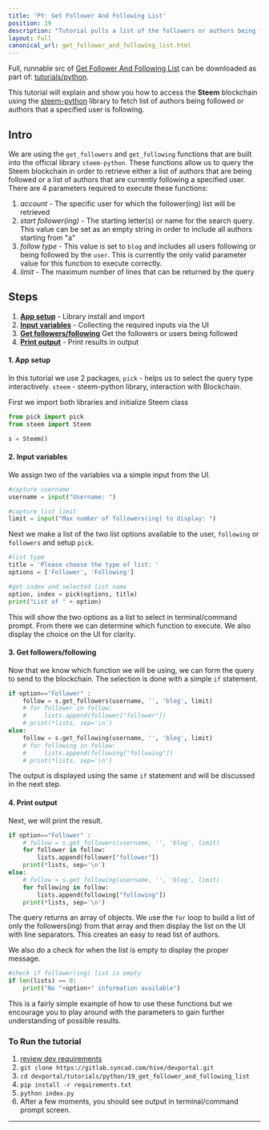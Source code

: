 ```yaml
---
title: 'PY: Get Follower And Following List'
position: 19
description: "Tutorial pulls a list of the followers or authors being followed from the blockchain then displays the result."
layout: full
canonical_url: get_follower_and_following_list.html
---              
```

<span class="fa-pull-left top-of-tutorial-repo-link"><span class="first-word">Full</span>, runnable src of [Get Follower And Following List](https://gitlab.syncad.com/hive/devportal/-/tree/master/tutorials/python/tutorials/19_get_follower_and_following_list) can be downloaded as part of: [tutorials/python](https://gitlab.syncad.com/hive/devportal/-/tree/master/tutorials/python).</span>
<br>



This tutorial will explain and show you how to access the **Steem** blockchain using the [steem-python](https://github.com/steemit/steem-python) library to fetch list of authors being followed or authors that a specified user is following.

## Intro

We are using the `get_followers` and `get_following` functions that are built into the official library `steem-python`. These functions allow us to query the Steem blockchain in order to retrieve either a list of authors that are being followed or a list of authors that are currently following a specified user. There are 4 parameters required to execute these functions:

1.  _account_ - The specific user for which the follower(ing) list will be retrieved
1.  _start follower(ing)_ - The starting letter(s) or name for the search query. This value can be set as an empty string in order to include all authors starting from "a"
1.  _follow type_ - This value is set to `blog` and includes all users following or being followed by the `user`. This is currently the only valid parameter value for this function to execute correctly.
1.  _limit_ - The maximum number of lines that can be returned by the query

## Steps

1.  [**App setup**](#setup) - Library install and import
1.  [**Input variables**](#input) - Collecting the required inputs via the UI
1.  [**Get followers/following**](#query) Get the followers or users being followed
1.  [**Print output**](#output) - Print results in output

#### 1. App setup <a name="setup"></a>

In this tutorial we use 2 packages, `pick` - helps us to select the query type interactively. `steem` - steem-python library, interaction with Blockchain.

First we import both libraries and initialize Steem class

```python
from pick import pick
from steem import Steem

s = Steem()
```

#### 2. Input variables <a name="input"></a>

We assign two of the variables via a simple input from the UI.

```python
#capture username
username = input("Username: ")

#capture list limit
limit = input("Max number of followers(ing) to display: ")
```

Next we make a list of the two list options available to the user, `following` or `followers` and setup `pick`.

```python
#list type
title = 'Please choose the type of list: '
options = ['Follower', 'Following']

#get index and selected list name
option, index = pick(options, title)
print("List of " + option)
```

This will show the two options as a list to select in terminal/command prompt. From there we can determine which function to execute. We also display the choice on the UI for clarity.

#### 3. Get followers/following <a name="query"></a>

Now that we know which function we will be using, we can form the query to send to the blockchain. The selection is done with a simple `if` statement.

```python
if option=="Follower" :
    follow = s.get_followers(username, '', 'blog', limit)
    # for follower in follow:
    #     lists.append(follower["follower"])
    # print(*lists, sep='\n')
else:
    follow = s.get_following(username, '', 'blog', limit)
    # for following in follow:
    #     lists.append(following["following"])
    # print(*lists, sep='\n')
```

The output is displayed using the same `if` statement and will be discussed in the next step.

#### 4. Print output <a name="output"></a>

Next, we will print the result.

```python
if option=="Follower" :
    # follow = s.get_followers(username, '', 'blog', limit)
    for follower in follow:
        lists.append(follower["follower"])
    print(*lists, sep='\n')
else:
    # follow = s.get_following(username, '', 'blog', limit)
    for following in follow:
        lists.append(following["following"])
    print(*lists, sep='\n')
```

The query returns an array of objects. We use the `for` loop to build a list of only the followers(ing) from that array and then display the list on the UI with line separators. This creates an easy to read list of authors.

We also do a check for when the list is empty to display the proper message.

```python
#check if follower(ing) list is empty
if len(lists) == 0:
    print("No "+option+" information available")
```

This is a fairly simple example of how to use these functions but we encourage you to play around with the parameters to gain further understanding of possible results.

### To Run the tutorial

1.  [review dev requirements](getting_started)
1.  `git clone https://gitlab.syncad.com/hive/devportal.git`
1.  `cd devportal/tutorials/python/19_get_follower_and_following_list`
1.  `pip install -r requirements.txt`
1.  `python index.py`
1.  After a few moments, you should see output in terminal/command prompt screen.


---
